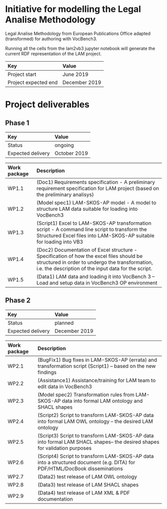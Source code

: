 # Initiative for modelling the Legal Analise Methodology
Legal Analise Methodology from European Publications Office adapted (transformed) for authoring with VocBench3.

Running all the cells from the lam2vb3 jupyter notebook will generate the current RDF representation of the LAM project.
 
 
| Key | Value |
| :--- | :--- | 
| Project start| June 2019 |
| Project expected end| December 2019 |
 
 
# Project deliverables 

## Phase 1
| Key | Value |
| :--- | :--- | 
| Status | ongoing |
| Expected delivery| October 2019|

| Work package | Description |
| :--- | :--- |
|  WP1.1 | (Doc1) Requirements specification - A preliminary requirement specification for LAM project (based on the preliminary analisys) |
|  WP1.2 | (Model spec1) LAM-SKOS-AP model - A model to structure LAM data suitable for loading into VocBench3 |
|  WP1.3 | (Script1) Excel to LAM-SKOS-AP transformation script  - A command line script to transform the Structured Excel files into LAM-SKOS-AP suitable for loading into VB3 |
|  WP1.4 | (Doc2) Documentation of Excel structure - Specification of how the excel files should be structured in order to undergo the transformation, i.e. the description of the input data for the script. |
|  WP1.5 | (Data1) LAM data and loading it into VocBench 3 – Load and setup data in VocBench3 OP environment |

## Phase 2
| Key | Value |
| :--- | :--- |
|Status| planned|
|Expected delivery| December 2019| 


| Work package  | Description |
| :--- | :--- |
|  WP2.1 | (BugFix1) Bug fixes in LAM-SKOS-AP (errata) and transformation script (Script1) – based on the new findings |
|  WP2.2 | (Assistance1) Assistance/training for LAM team to edit data in VocBench3 |
|  WP2.3 | (Model spec2) Transformation rules from LAM-SKOS-AP data into formal LAM ontology and SHACL shapes |
|  WP2.4 | (Script2) Script to transform LAM-SKOS-AP data into formal LAM OWL ontology  – the desired LAM ontology |
|  WP2.5 | (Script3) Script to transform LAM-SKOS-AP data into formal LAM SHACL shapes– the desired shapes for validation purposes |
|  WP2.6 | (Script4) Script to transform LAM-SKOS-AP data into a structured document (e.g. DITA) for PDF/HTML/DocBook disseminations |
|  WP2.7 | (Data2) test release of LAM OWL ontology |
|  WP2.8 | (Data3) test release of LAM SHACL shapes |
|  WP2.9 | (Data4) test release of LAM XML & PDF documentation |

